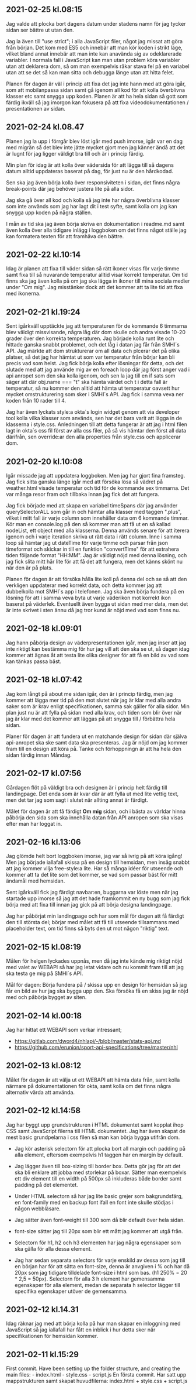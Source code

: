 ## 2021-02-25 kl.08:15

Jag valde att plocka bort dagens datum under stadens namn för jag tycker sidan ser bättre ut utan den.

Jag la även till "use strict"; i alla JavaScript filer, något jag missat att göra från början. Det kom med ES5 och innebär att man kör koden i strikt läge, vilket bland annat innebär att man inte kan anavända sig av odeklarerade variabler. I normala fall i JavaScript kan man utan problem köra variabler utan att deklarera dom, så om man exempelvis råkar stava fel på en variabel utan att se det så kan man sitta och debugga länge utan att hitta felet.

Planen för dagen är väl i princip att fixa det jag inte hann med att göra igår, som att mobilanpassa sidan samt gå igenom all kod för att kolla överblivna klasser etc samt snygga upp koden. Planen är att ha hela sidan så gott som färdig ikväll så jag imorgon kan fokusera på att fixa videodokumentationen / presentationen av sidan.

## 2021-02-24 kl.08.47

Planen jag la upp i förrgår blev löst igår med push imorse, igår var en dag med migrän så det blev inte jätte mycket gjort men jag känner ändå att det är lugnt för jag ligger väldigt bra till och är i princip färdig.

Min plan för idag är att kolla över vädersida för att lägga till så dagens datum alltid uppdateras baserat på dag, för just nu är den hårdkodad.

Sen ska jag även börja kolla över responsiviteten i sidan, det finns några break-points där jag behöver justera lite på alla sidor.

Jag ska gå över all kod och kolla så jag inte har några överblivna klasser som inte används som jag har lagt dit i test syfte, samt kolla om jag kan snygga upp koden på några ställen.

I mån av tid ska jag även börja skriva en dokumentation i readme.md samt även kolla över alla tidigare inlägg i loggboken om det finns något ställe jag kan formatera texten för att framhäva den bättre.

## 2021-02-22 kl.10:14

Idag är planen att fixa till väder sidan så rätt ikoner visas för varje timme samt fixa till så nuvarande temperatur alltid visar korrekt temperatur. Om tid finns ska jag även kolla på om jag ska lägga in ikoner till mina sociala medier under "Om mig". Jag misstänker dock att det kommer att ta lite tid att fixa med ikonerna.

## 2021-02-21 kl.19:24

Sent igårkväll upptäckte jag att temperaturen för de kommande 6 timmarna blev väldigt missvisande, några låg där dom skulle och andra visade 10-20 grader över den korrekta temperaturen. Jag började kolla runt lite och hittade ganska snabbt problemet, och det låg i datan jag får från SMHI´s API. Jag märkte att dom strukturerar om all data och plcerar det på olika platser, så det jag har hämtat ut som var temperatur från börjar kan bli precis vad som helst. Jag fick börja kolla efter lösningar för detta, och det slutade med att jag använde mig av en foreach loop där jag först anger vad i api anropet som den ska kolla igenom, och sen la jag till en if sats som säger att där obj.name === "t" ska hämta värdet och t i detta fall är temperatur, så nu kommer den alltid att hämta ut temperatur oavsett hur mycket omstrukturering som sker i SMHI´s API. Jag fick i samma veva ner koden från 10 rader till 4.

Jag har även lyckats style:a okta´s login widget genom att via developer tool kolla vilka klasser som används, sen har det bara varit att lägga in de klasserna i style.css. Anledningen till att detta fungerar är att jag i html filen lagt in okta´s css fil först av alla css filer, på så vis hämtar den först all data därifrån, sen override:ar den alla properties från style.css och applicerar dom.

## 2021-02-20 kl.10:08

Igår missade jag att uppdatera loggboken. Men jag har gjort fina framsteg. Jag fick sitta ganska länge igår med att försöka lösa så vädret på weather.html visade temperatur och tid för de kommande sex timmarna. Det var många resor fram och tillbaka innan jag fick det att fungera.

Jag fick började med att skapa en variabel timeSpans där jag använder querySelectorALL som går in och hämtar alla klasser med taggen ".plus", vilket i mitt fall är varje column som innehåller data om 6 kommande timmar. Kör man en console.log på den så kommer man att få ut en så kallad nodeList, ett object med alla klasserna. Denna används senare för att iterera igenom och i varje iteration skriva ut rätt data i rätt column.
Inne i samma loop så hämtar jag ut dateTime för varje timme och parsar från json timeformat och skickar in till en funktion "convertTime" för att extrahera tiden följande format "HH:MM".
Jag är väldigt nöjd med denna lösning, och jag fick slita mitt hår lite för att få det att fungera, men det känns skönt nu när den är på plats.

Planen för dagen är att försöka hålla lite koll på denna del och se så att den verkligen uppdaterar med korrekt data, och detta kommer jag att dubbelkolla mot SMHI´s app i telefonen. Jag ska även börja fundera på en lösning för att i samma veva byta ut varje väderikon mot korrekt ikon baserat på väderlek. Eventuellt även bygga ut sidan med mer data, men det är inte skrivet i sten ännu då jag tror kund är nöjd med vad som finns nu.

## 2021-02-18 kl.09:01

Jag hann påbörja design av väderpresentationen igår, men jag inser att jag inte riktigt kan bestämma mig för hur jag vill att den ska se ut, så dagen idag kommer att ägnas åt att testa lite olika designer för att få en bild av vad som kan tänkas passa bäst.

## 2021-02-18 kl.07:42

Jag kom långt på about me sidan igår, den är i princip färdig, men jag kommer att lägga mer tid på den mot slutet när jag är klar med alla andra saker som är krav enligt specifikationen, samma sak gäller för alla sidor. Min plan just nu är att fylla på sidan med alla krav, och tiden som blir över när jag är klar med det kommer att läggas på att snygga till / förbättra hela sidan.

Planer för dagen är att fundera ut en matchande design för sidan där själva api-anropet ska ske samt data ska presenteras. Jag är nöjd om jag kommer fram till en design att köra på. Tanke och förhoppningn är att ha hela den sidan färdig innan Måndag.

## 2021-02-17 kl.07:56

Gårdagen flöt på väldigt bra och designen är i princip helt färdig till landingpage. Det enda som är kvar där är att fylla ut med lite vettig text, men det tar jag som sagt i slutet när allting annat är färdigt.

Målet för dagen är att få färdigt **Om mig** sidan, och i bästa av världar hinna påbörja den sida som ska innehålla datan från API anropen som ska visas efter man har loggat in.

## 2021-02-16 kl.13:06

Jag glömde helt bort loggboken imorse, jag var så ivrig på att köra igång! Men jag började iallafall skissa på en design till hemsidan, men insåg snabbt att jag kommer vilja free-style:a lite. Har så många idéer för utseende och kommer att ta det lite som det kommer, se vad som passar bäst för mitt ändamål med hemsidan.

Sent igårkväll fick jag färdigt navbar:en, buggarna var löste men när jag startade upp imorse så jag att det hade framkommit en ny bugg som jag fick börja med att fixa till innan jag gick på att börja designa landingpage.

Jag har påbörjat min landingpage och har som mål för dagen att få färdigt den till största del; börjar med målet att få till utseende tillsammans med placeholder text, om tid finns så byts den ut mot någon "riktig" text.

## 2021-02-15 kl.08:19

Målen för helgen lyckades uppnås, men då jag inte kände mig riktigt nöjd med valet av WEBAPI så har jag letat vidare och nu kommit fram till att jag ska testa ge mig på SMHI´s API.

Mål för dagen: Börja fundera på / skissa upp en design för hemsidan så jag får en bild av hur jag ska bygga upp den. Ska försöka få en skiss jag är nöjd med och påbörja bygget av siten.

## 2021-02-14 kl.00:18

Jag har hittat ett WEBAPI som verkar intressant;

- https://gitlab.com/dword4/nhlapi/-/blob/master/stats-api.md
- https://github.com/erunion/sport-api-specifications/tree/master/nhl

## 2021-02-13 kl.08:12

Målet för dagen är att välja ut ett WEBAPI att hämta data från, samt kolla närmare på dokumentationen för okta, samt kolla om det finns några alternativ värda att använda.

## 2021-02-12 kl.14:58

Jag har byggt upp grundstrukturen i HTML dokumentet samt kopplat ihop CSS samt JavaScript filerna till HTML dokumentet.
Jag har även skapat de mest basic grundpelarna i css filen så man kan börja bygga utifrån dom.

- Jag kör asterisk selectorn för att plocka bort all margin och padding på alla element, eftersom exempelvis h1 taggen har en margin by default.

- Jag lägger även till box-sizing till border box. Detta gör jag för att det ska bli enklare att jobba med storlekar på boxar. Sätter man exempelvis ett div element till en width på 500px så inkluderas både border samt padding på det elementet.

- Under HTML selectorn så har jag lite basic grejer som bakgrundsfärg, en font-family med en backup font ifall en font inte skulle stödjas i någon webbläsare.

- Jag sätter även font-weight till 300 som då blir default över hela sidan.
- font-size sätter jag till 20px som blir ett mått jag kommer att utgå från.

- Selectorn för h1, h2 och h3 elementen har jag några egenskaper som ska gälla för alla dessa element.

- Jag har sedan separata selectors för varje enskild av dessa som jag till en början har för att sätta en font-size, denna är anvgiven i % och har då 20px som jag tidigare tilldelade font-size i html som bas. (h1 250% = 20 \* 2,5 = 50px). Selectorn för alla 3 h element har gemensamma egenskaper för alla element, medan de separata h selector lägger till specifika egenskaper utöver de gemensamma.

## 2021-02-12 kl.14.31

Idag räknar jag med att börja kolla på hur man skapar en inloggning med JavaScript så jag iallafall har fått en inblick i hur detta sker när specifikationen för hemsidan kommer.

## 2021-02-11 kl.15:29

First commit. Have been setting up the folder structure, and creating the main files: - index.html - style.css - script.js
En första commit. Har satt upp mappstrukturen samt skapat huvudfilerna: index.html + style.css + script.js
